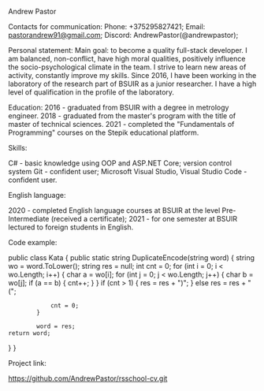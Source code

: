Andrew Pastor

Contacts for communication:
Phone: +375295827421;
Email: pastorandrew91@gmail.com;
Discord: AndrewPastor(@andrewpastor);

Personal statement:
Main goal: to become a quality full-stack developer.
I am balanced, non-conflict, have high moral qualities, positively influence the socio-psychological climate in the team. I strive to learn new areas of activity, constantly improve my skills.
Since 2016, I have been working in the laboratory of the research part of BSUIR as a junior researcher. I have a high level of qualification in the profile of the laboratory.

Education:
2016 - graduated from BSUIR with a degree in metrology engineer.
2018 - graduated from the master's program with the title of master of technical sciences.
2021 - completed the "Fundamentals of Programming" courses on the Stepik educational platform.

Skills:

C# - basic knowledge using OOP and ASP.NET Core;
version control system Git - confident user;
Microsoft Visual Studio, Visual Studio Code - confident user.

English language:

2020 - completed English language courses at BSUIR at the level Pre-Intermediate (received a certificate); 
2021 - for one semester at BSUIR lectured to foreign students in English.

Code example:

public class Kata
{
  public static string DuplicateEncode(string word)
  {
    string wo = word.ToLower();
            string res = null;
            int cnt = 0;
            for (int i = 0; i < wo.Length; i++)
            {
                char a = wo[i];
                for (int j = 0; j < wo.Length; j++)
                {
                    char b = wo[j];
                    if (a == b)
                    {
                        cnt++;
                    }
                }
                if (cnt > 1)
                {
                    res = res + ")";
                }
                else res = res + "(";

                cnt = 0;
            }

            word = res;
    return word;
  }
}

Project link:

https://github.com/AndrewPastor/rsschool-cv.git